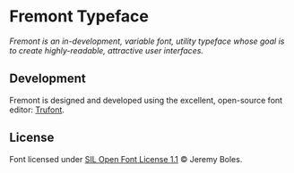 # Fremont Typeface

_Fremont is an in-development, variable font, utility typeface whose goal is to create highly-readable, attractive
user interfaces._

## Development

Fremont is designed and developed using the excellent, open-source font editor: [Trufont][trufont].

## License

Font licensed under [SIL Open Font License 1.1][ofl] © Jeremy Boles.

[ofl]: ./LICENSE
[trufont]: https://github.com/trufont/trufont

